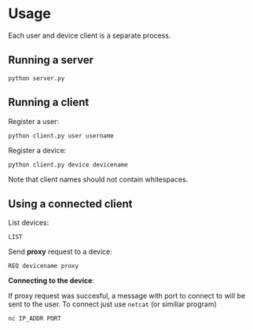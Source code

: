 # Usage

Each user and device client is a separate process.

## Running a server

``python server.py``

## Running a client

Register a user:

``python client.py user username``

Register a device:

``python client.py device devicename``

Note that client names should not contain whitespaces.

## Using a connected client

List devices:

``LIST``

Send **proxy** request to a device:

``REQ devicename proxy``

**Connecting to the device**:

If proxy request was succesful, a message with port to connect to will be sent to the user. 
To connect just use ``netcat`` (or similiar program)

``nc IP_ADDR PORT``